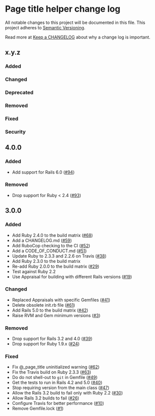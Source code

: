 # Page title helper change log

All notable changes to this project will be documented in this file.
This project adheres to [Semantic Versioning](https://semver.org/).

Read more at [Keep a CHANGELOG](https://keepachangelog.com/en/0.3.0/)
about why a change log is important.


## x.y.z

### Added

### Changed

### Deprecated

### Removed

### Fixed

### Security

## 4.0.0

### Added
- Add support for Rails 6.0
  ([#94](https://github.com/lwe/page_title_helper/pull/94))

### Removed
- Drop support for Ruby < 2.4
  ([#93](https://github.com/lwe/page_title_helper/pull/93))

## 3.0.0

### Added
- Add Ruby 2.4.0 to the build matrix
  ([#68](https://github.com/lwe/page_title_helper/pull/68))
- Add a CHANGELOG.md
  ([#59](https://github.com/lwe/page_title_helper/pull/59))
- Add RuboCop checking to the CI
  ([#52](https://github.com/lwe/page_title_helper/pull/52))
- Add a CODE_OF_CONDUCT.md
  ([#51](https://github.com/lwe/page_title_helper/pull/51))
- Update Ruby to 2.3.3 and 2.2.6 on Travis
  ([#38](https://github.com/lwe/page_title_helper/pull/38))
- Add Ruby 2.3.0 to the build matrix
- Re-add Ruby 2.0.0 to the build matrix
  ([#29](https://github.com/lwe/page_title_helper/pull/29))
- Test against Ruby 2.2
- Use Appraisal for building with different Rails versions
  ([#19](https://github.com/lwe/page_title_helper/pull/19))

### Changed
- Replaced Appraisals with specific Gemfiles
  ([#41](https://github.com/lwe/page_title_helper/pull/41))
- Delete obsolete init.rb file
  ([#61](https://github.com/lwe/page_title_helper/pull/61))
- Add Rails 5.0 to the build matrix
  ([#42](https://github.com/lwe/page_title_helper/pull/42))
- Raise RVM and Gem minimum versions
  ([#3](https://github.com/lwe/page_title_helper/pull/3))

### Removed
- Drop support for Rails 3.2 and 4.0
  ([#39](https://github.com/lwe/page_title_helper/pull/39))
- Drop support for Ruby 1.9.x
  ([#24](https://github.com/lwe/page_title_helper/pull/24))

### Fixed
- Fix @_page_title uninitialized warning
  ([#62](https://github.com/lwe/page_title_helper/pull/62))
- Fix the Travis build on Ruby 2.3.3
  ([#63](https://github.com/lwe/page_title_helper/pull/63))
- Do do not shell-out to `git` in Gemfile
  ([#49](https://github.com/lwe/page_title_helper/pull/49))
- Get the tests to run in Rails 4.2 and 5.0
  ([#40](https://github.com/lwe/page_title_helper/pull/40))
- Stop requiring version from the main class
  ([#47](https://github.com/lwe/page_title_helper/pull/47))
- Allow the Rails 3.2 build to fail only with Ruby 2.2
  ([#30](https://github.com/lwe/page_title_helper/pull/30))
- Allow Rails 3.2 builds to fail
  ([#26](https://github.com/lwe/page_title_helper/pull/26))
- Configure Travis for better performance
  ([#10](https://github.com/lwe/page_title_helper/pull/10))
- Remove Gemfile.lock
  ([#1](https://github.com/lwe/page_title_helper/pull/1))
